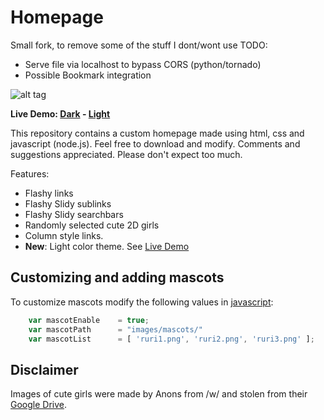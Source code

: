 Homepage
====

Small fork, to remove some of the stuff I dont/wont use
TODO:
* Serve file via localhost to bypass CORS (python/tornado)
* Possible Bookmark integration

![alt tag](screenshots/preview.png "Homepage preview")

**Live Demo: [Dark](http://gokoururi.github.io/homepage/) - [Light](http://gokoururi.github.io/homepage/index-light.html)**

This repository contains a custom homepage made using html, css and javascript (node.js). Feel free to download and modify. Comments and suggestions appreciated. Please don't expect too much.

Features:
* Flashy links
* Flashy Slidy sublinks
* Flashy Slidy searchbars 
* Randomly selected cute 2D girls
* Column style links.
* **New**: Light color theme. See [Live Demo](http://gokoururi.github.io/homepage/index-light.html)

Customizing and adding mascots
----

To customize mascots modify the following values in [javascript](js/scripts.js):

```javascript
    var mascotEnable    = true;
    var mascotPath      = "images/mascots/"
    var mascotList      = [ 'ruri1.png', 'ruri2.png', 'ruri3.png' ];
```

Disclaimer
----
Images of cute girls were made by Anons from /w/ and stolen from their [Google Drive](https://drive.google.com/folderview?id=0B_VmbVyD4eT3N1VUbGN4Wjd5OVE).
